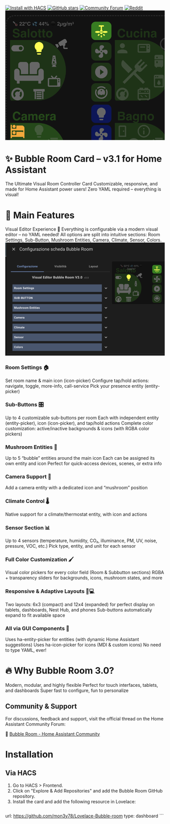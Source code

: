 [![Install with HACS](https://img.shields.io/badge/HACS-Install-blue?style=for-the-badge&logo=home-assistant)](https://github.com/mon3y78/Lovelace-Bubble-room)
[![GitHub stars](https://img.shields.io/github/stars/mon3y78/Lovelace-Bubble-room?style=social)](https://github.com/mon3y78/Lovelace-Bubble-room/stargazers)
[![Community Forum](https://img.shields.io/badge/Forum-Home%20Assistant-blue?logo=home-assistant)](https://community.home-assistant.io/t/bubble-room/856230?u=ipilla)
[![Reddit](https://img.shields.io/badge/Reddit-Discussion-orange?logo=reddit)](https://www.reddit.com/r/homeassistant/s/Qgz9acN7Mr)
![Bubble Room](img/bubble-room-v3.png)
# ✨ Bubble Room Card – v3.1 for Home Assistant
The Ultimate Visual Room Controller Card
Customizable, responsive, and made for Home Assistant power users!
Zero YAML required – everything is visual!

# 🚀 Main Features
Visual Editor Experience 🎨
Everything is configurable via a modern visual editor – no YAML needed! All options are split into intuitive sections:
Room Settings, Sub-Button, Mushroom Entities, Camera, Climate, Sensor, Colors.
![Bubble Room](img/bubble-room-v3b.png)
### Room Settings 🏠
Set room name & main icon (icon-picker)
Configure tap/hold actions: navigate, toggle, more-info, call-service
Pick your presence entity (entity-picker)
### Sub-Buttons 🎛️
Up to 4 customizable sub-buttons per room
Each with independent entity (entity-picker), icon (icon-picker), and tap/hold actions
Complete color customization: active/inactive backgrounds & icons (with RGBA color pickers)
### Mushroom Entities 🍄
Up to 5 “bubble” entities around the main icon
Each can be assigned its own entity and icon
Perfect for quick-access devices, scenes, or extra info
### Camera Support 🎥
Add a camera entity with a dedicated icon and “mushroom” position
### Climate Control 🌡️
Native support for a climate/thermostat entity, with icon and actions
### Sensor Section 📊
Up to 4 sensors (temperature, humidity, CO₂, illuminance, PM, UV, noise, pressure, VOC, etc.)
Pick type, entity, and unit for each sensor
### Full Color Customization 🖌️
Visual color pickers for every color field (Room & Subbutton sections)
RGBA + transparency sliders for backgrounds, icons, mushroom states, and more
### Responsive & Adaptive Layouts 📱💻
Two layouts: 6x3 (compact) and 12x4 (expanded) for perfect display on tablets, dashboards, Nest Hub, and phones
Sub-buttons automatically expand to fit available space
### All via GUI Components 🧩
Uses ha-entity-picker for entities (with dynamic Home Assistant suggestions)
Uses ha-icon-picker for icons (MDI & custom icons)
No need to type YAML, ever!

# 🔥 Why Bubble Room 3.0?
Modern, modular, and highly flexible
Perfect for touch interfaces, tablets, and dashboards
Super fast to configure, fun to personalize

## Community & Support

For discussions, feedback and support, visit the official thread on the Home Assistant Community Forum:

🔗 [Bubble Room - Home Assistant Community](https://community.home-assistant.io/t/bubble-room/856230?u=ipilla)

# Installation
## Via HACS
1. Go to HACS > Frontend.
2. Click on "Explore & Add Repositories" and add the Bubble Room GitHub repository.
3. Install the card and add the following resource in Lovelace:
    ```yaml
url: https://github.com/mon3y78/Lovelace-Bubble-room
type: dashboard
    ```
